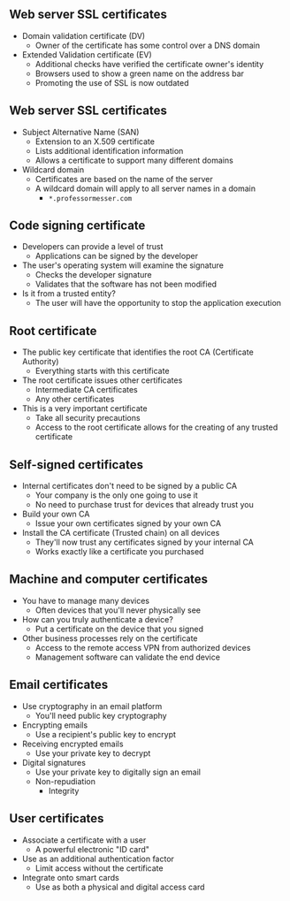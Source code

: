 ## Web server SSL certificates
- Domain validation certificate (DV)
	- Owner of the certificate has some control over a DNS domain
- Extended Validation certificate (EV)
	- Additional checks have verified the certificate owner's identity
	- Browsers used to show a green name on the address bar
	- Promoting the use of SSL is now outdated
## Web server SSL certificates
- Subject Alternative Name (SAN)
	- Extension to an X.509 certificate
	- Lists additional identification information
	- Allows a certificate to support many different domains
- Wildcard domain
	- Certificates are based on the name of the server
	- A wildcard domain will apply to all server names in a domain
		- `*.professormesser.com`
## Code signing certificate
- Developers can provide a level of trust
	- Applications can be signed by the developer
- The user's operating system will examine the signature
	- Checks the developer signature
	- Validates that the software has not been modified
- Is it from a trusted entity?
	- The user will have the opportunity to stop the application execution
## Root certificate
- The public key certificate that identifies the root CA (Certificate Authority)
	- Everything starts with this certificate
- The root certificate issues other certificates
	- Intermediate CA certificates
	- Any other certificates
- This is a very important certificate
	- Take all security precautions
	- Access to the root certificate allows for the creating of any trusted certificate
## Self-signed certificates
- Internal certificates don't need to be signed by a public CA
	- Your company is the only one going to use it
	- No need to purchase trust for devices that already trust you
- Build your own CA
	- Issue your own certificates signed by your own CA
- Install the CA certificate (Trusted chain) on all devices
	- They'll now trust any certificates signed by your internal CA
	- Works exactly like a certificate you purchased
## Machine and computer certificates
- You have to manage many devices
	- Often devices that you'll never physically see
- How can you truly authenticate a device?
	- Put a certificate on the device that you signed
- Other business processes rely on the certificate
	- Access to the remote access VPN from authorized devices
	- Management software can validate the end device
## Email certificates
- Use cryptography in an email platform
	- You'll need public key cryptography
- Encrypting emails
	- Use a recipient's public key to encrypt
- Receiving encrypted emails
	- Use your private key to decrypt
- Digital signatures
	- Use your private key to digitally sign an email
	- Non-repudiation
		- Integrity
## User certificates
- Associate a certificate with a user
	- A powerful electronic "ID card"
- Use as an additional authentication factor
	- Limit access without the certificate
- Integrate onto smart cards
	- Use as both a physical and digital access card

